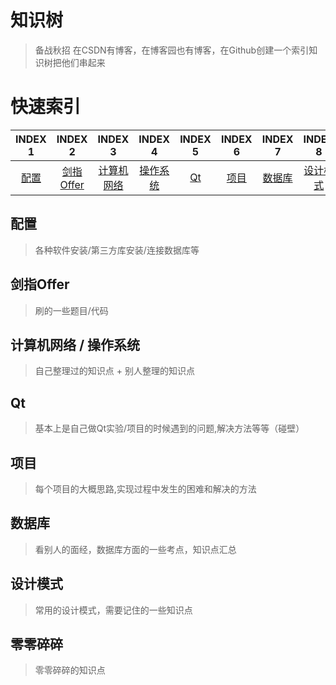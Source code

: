 # 知识树
>备战秋招
在CSDN有博客，在博客园也有博客，在Github创建一个索引知识树把他们串起来

# 快速索引

| INDEX 1 | INDEX 2 | INDEX 3 | INDEX 4 | INDEX 5 | INDEX 6 | INDEX 7 | INDEX 8 | INDEX 9 |
| :--------: | :---------: | :---------: | :---------: | :---------: | :---------:| :---------:| :---------:| :---------:|
| [配置](https://github.com/Artist-V/MySkillTree/blob/master/配置.md) | [剑指Offer](https://github.com/Artist-V/MySkillTree/blob/master/%E5%89%91%E6%8C%87Offer.md) | [计算机网络](https://github.com/Artist-V/MySkillTree/tree/master/%E8%AE%A1%E7%AE%97%E6%9C%BA%E7%BD%91%E7%BB%9C) | [操作系统](https://github.com/Artist-V/MySkillTree/tree/master/%E6%93%8D%E4%BD%9C%E7%B3%BB%E7%BB%9F) | [Qt](https://github.com/Artist-V/MySkillTree/tree/master/Qt) | [项目](https://github.com/Artist-V/MySkillTree/tree/master/%E9%A1%B9%E7%9B%AE) | [数据库](https://github.com/Artist-V/MySkillTree/tree/master/%E6%95%B0%E6%8D%AE%E5%BA%93) | [设计模式](https://github.com/Artist-V/MySkillTree/tree/master/%E8%AE%BE%E8%AE%A1%E6%A8%A1%E5%BC%8F) | [零零碎碎](https://github.com/Artist-V/MySkillTree/blob/master/Tips.md) |

## 配置
>各种软件安装/第三方库安装/连接数据库等

## 剑指Offer
>刷的一些题目/代码

## 计算机网络 / 操作系统
>自己整理过的知识点 + 别人整理的知识点

## Qt
>基本上是自己做Qt实验/项目的时候遇到的问题,解决方法等等（碰壁）

## 项目
>每个项目的大概思路,实现过程中发生的困难和解决的方法

## 数据库
>看别人的面经，数据库方面的一些考点，知识点汇总

## 设计模式
>常用的设计模式，需要记住的一些知识点

## 零零碎碎
>零零碎碎的知识点
